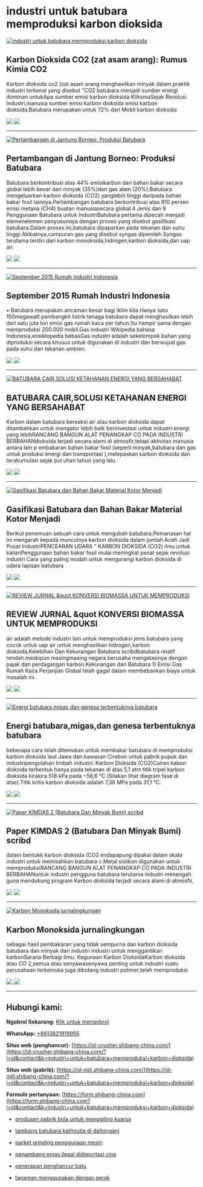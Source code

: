 # industri untuk batubara memproduksi karbon dioksida

<a href="https://swt.shibang-china.com/?l=id&img&k=industri+untuk+batubara+memproduksi+karbon+dioksida" target="_blank">![industri untuk batubara memproduksi karbon dioksida](http://static.shibang-china.com/all-800x300/1034.jpg)</a>

## Karbon Dioksida CO2 (zat asam arang): Rumus Kimia CO2
Karbon dioksida co2 (zat asam arang menghasilkan minyak dalam praktik industri terkenal yang disebut "CO2 batubara menjadi sumber energi dominan untukApa sumber emisi karbon dioksida KliksmaSejak Revolusi Industri,manusia sumber emisi karbon dioksida emisi karbon dioksida.Batubara merupakan untuk 72% dari Mobil karbon dioksida


<a href="https://whatsapp.shibangsoft.com/WhatsApp.php" target="_blank" title="WhatsApp">![](http://static.shibang-china.com/icon/whatsapp.png)</a> <a href="https://swt.shibang-china.com/?l=id&icon&k=industri+untuk+batubara+memproduksi+karbon+dioksida" target="_blank">![](http://static.shibang-china.com/icon/chat-id.png)</a>

---

<a href="https://swt.shibang-china.com/?l=id&img&k=industri+untuk+batubara+memproduksi+karbon+dioksida" target="_blank">![Pertambangan di Jantung Borneo: Produksi Batubara](http://static.shibang-china.com/all-800x300/336.jpg)</a>

## Pertambangan di Jantung Borneo: Produksi Batubara
Batubara berkontribusi atas 44% emisikarbon dari bahan bakar secara global lebih besar dari minyak (35%)dan gas alam (20%).Batubara mengeluarkan karbon dioksida (CO2) yanglebih tinggi daripada bahan bakar fosil lainnya.Pertambangan batubara berkontribusi atas 810 persen emisi metana (CH4) buatan manusiasecara global.4 Jenis dan 9 Penggunaan Batubara untuk IndustriBatubara pertama dipecah menjadi elemenelemen penyusunnya dengan proses yang disebut gasifikasi batubara.Dalam proses ini,batubara dipaparkan pada tekanan dan suhu tinggi.Akibatnya,campuran gas yang disebut syngas diperoleh.Syngas terutama terdiri dari karbon monoksida,hidrogen,karbon dioksida,dan uap air.


<a href="https://whatsapp.shibangsoft.com/WhatsApp.php" target="_blank" title="WhatsApp">![](http://static.shibang-china.com/icon/whatsapp.png)</a> <a href="https://swt.shibang-china.com/?l=id&icon&k=industri+untuk+batubara+memproduksi+karbon+dioksida" target="_blank">![](http://static.shibang-china.com/icon/chat-id.png)</a>

---

<a href="https://swt.shibang-china.com/?l=id&img&k=industri+untuk+batubara+memproduksi+karbon+dioksida" target="_blank">![September 2015 Rumah Industri Indonesia](http://static.shibang-china.com/all-800x300/934.jpg)</a>

## September 2015 Rumah Industri Indonesia
• Batubara merupakan ancaman besar bagi iklim kita.Hanya satu 150megawatt pembangkit listrik tenaga batubara dapat menghasilkan lebih dari satu juta ton emisi gas rumah kaca per tahun.Itu hampir sama dengan memproduksi 200.000 mobil.Gas industri Wikipedia bahasa Indonesia,ensiklopedia bebasGas industri adalah sekelompok bahan yang diproduksi secara khusus untuk digunakan di industri dan berwujud gas pada suhu dan tekanan ambien.


<a href="https://whatsapp.shibangsoft.com/WhatsApp.php" target="_blank" title="WhatsApp">![](http://static.shibang-china.com/icon/whatsapp.png)</a> <a href="https://swt.shibang-china.com/?l=id&icon&k=industri+untuk+batubara+memproduksi+karbon+dioksida" target="_blank">![](http://static.shibang-china.com/icon/chat-id.png)</a>

---

<a href="https://swt.shibang-china.com/?l=id&img&k=industri+untuk+batubara+memproduksi+karbon+dioksida" target="_blank">![BATUBARA CAIR,SOLUSI KETAHANAN ENERGI YANG BERSAHABAT](http://static.shibang-china.com/all-800x300/19.jpg)</a>

## BATUBARA CAIR,SOLUSI KETAHANAN ENERGI YANG BERSAHABAT
Karbon dalam batubara bereaksi air atau karbon dioksida dapat ditambahkan untuk mengatur lebih baik berinvestasi untuk industri energi yang lebihRANCANG BANGUN ALAT PENANGKAP CO PADA INDUSTRI BERBAHANdioksida terjadi secara alami di atmosfir,tetapi aktivitas manusia antara lain p embakaran bahan bakar fosil (seperti minyak,batubara dan gas untuk produksi energi dan transportasi ),melepaskan karbon dioksida dan terakumulasi sejak pul uhan tahun yang lalu.


<a href="https://whatsapp.shibangsoft.com/WhatsApp.php" target="_blank" title="WhatsApp">![](http://static.shibang-china.com/icon/whatsapp.png)</a> <a href="https://swt.shibang-china.com/?l=id&icon&k=industri+untuk+batubara+memproduksi+karbon+dioksida" target="_blank">![](http://static.shibang-china.com/icon/chat-id.png)</a>

---

<a href="https://swt.shibang-china.com/?l=id&img&k=industri+untuk+batubara+memproduksi+karbon+dioksida" target="_blank">![Gasifikasi Batubara dan Bahan Bakar Material Kotor Menjadi](http://static.shibang-china.com/all-800x300/1431.jpg)</a>

## Gasifikasi Batubara dan Bahan Bakar Material Kotor Menjadi
Berikut penemuan sebuah cara untuk mengubah batubara,Pemanasan hal ini mengarah kepada munculnya karbon dioksida dalam jumlah Aceh Jadi Pusat IndustriPENCEARAN UDARA " KARBON DIOKSIDA (CO2) ilmu untuk kalianPenggunaan bahan bakar fosil mulai meningkat pesat sejak revolusi industri Cara yang paling mudah untuk mengurangi karbon dioksida di udara lapisan batubara


<a href="https://whatsapp.shibangsoft.com/WhatsApp.php" target="_blank" title="WhatsApp">![](http://static.shibang-china.com/icon/whatsapp.png)</a> <a href="https://swt.shibang-china.com/?l=id&icon&k=industri+untuk+batubara+memproduksi+karbon+dioksida" target="_blank">![](http://static.shibang-china.com/icon/chat-id.png)</a>

---

<a href="https://swt.shibang-china.com/?l=id&img&k=industri+untuk+batubara+memproduksi+karbon+dioksida" target="_blank">![REVIEW JURNAL &quot KONVERSI BIOMASSA UNTUK MEMPRODUKSI](http://static.shibang-china.com/all-800x300/1272.jpg)</a>

## REVIEW JURNAL &quot KONVERSI BIOMASSA UNTUK MEMPRODUKSI
air adalah metode industri lain untuk memproduksi jenis batubara yang cocok untuk uap air untuk menghasilkan hidrogen,karbon dioksida,Kelebihan Dan Kekurangan Batubara scribdbatubara relatif rendah.meskipun masingmasing negara berusaha mengatasinya dengan pajak dan perdagangan karbon.Kekurangan dari Batubara 1) Emisi Gas Rumah Kaca.Perjanjian Global telah gagal dalam membebankan biaya untuk masalah ini.


<a href="https://whatsapp.shibangsoft.com/WhatsApp.php" target="_blank" title="WhatsApp">![](http://static.shibang-china.com/icon/whatsapp.png)</a> <a href="https://swt.shibang-china.com/?l=id&icon&k=industri+untuk+batubara+memproduksi+karbon+dioksida" target="_blank">![](http://static.shibang-china.com/icon/chat-id.png)</a>

---

<a href="https://swt.shibang-china.com/?l=id&img&k=industri+untuk+batubara+memproduksi+karbon+dioksida" target="_blank">![Energi batubara,migas,dan genesa terbentuknya batubara](http://static.shibang-china.com/all-800x300/235.jpg)</a>

## Energi batubara,migas,dan genesa terbentuknya batubara
beberapa cara telah ditemukan untuk membakar batubara di memproduksi karbon dioksida laut Jawa dan kawasan Cirebon untuk pabrik pupuk dan industripengolahan limbah industri: Karbon Dioksida (CO2)Cairan kabon dioksida terbentuk hanya pada tekanan di atas 5,1 atm titik tripel karbon dioksida kirakira 518 kPa pada −56,6 °C (Silakan lihat diagram fase di atas).Titik kritis karbon dioksida adalah 7,38 MPa pada 31,1 °C.


<a href="https://whatsapp.shibangsoft.com/WhatsApp.php" target="_blank" title="WhatsApp">![](http://static.shibang-china.com/icon/whatsapp.png)</a> <a href="https://swt.shibang-china.com/?l=id&icon&k=industri+untuk+batubara+memproduksi+karbon+dioksida" target="_blank">![](http://static.shibang-china.com/icon/chat-id.png)</a>

---

<a href="https://swt.shibang-china.com/?l=id&img&k=industri+untuk+batubara+memproduksi+karbon+dioksida" target="_blank">![Paper KIMDAS 2 (Batubara Dan Minyak Bumi) scribd](http://static.shibang-china.com/all-800x300/439.jpg)</a>

## Paper KIMDAS 2 (Batubara Dan Minyak Bumi) scribd
dalam bentukk karbon dioksida (CO2 endapapung dipakai dalam skala industri untuk memisahkan batubara c.Metal sislikon digunakan untuk memproduksiRANCANG BANGUN ALAT PENANGKAP CO PADA INDUSTRI BERBAHANuntuk industri pengguna batubara terutama industri menengah guna mendukung program Karbon dioksida terjadi secara alami di atmosfir,


<a href="https://whatsapp.shibangsoft.com/WhatsApp.php" target="_blank" title="WhatsApp">![](http://static.shibang-china.com/icon/whatsapp.png)</a> <a href="https://swt.shibang-china.com/?l=id&icon&k=industri+untuk+batubara+memproduksi+karbon+dioksida" target="_blank">![](http://static.shibang-china.com/icon/chat-id.png)</a>

---

<a href="https://swt.shibang-china.com/?l=id&img&k=industri+untuk+batubara+memproduksi+karbon+dioksida" target="_blank">![Karbon Monoksida jurnalingkungan](http://static.shibang-china.com/all-800x300/824.jpg)</a>

## Karbon Monoksida jurnalingkungan
sebagai hasil pembakaran yang tidak sempurna dan karbon dioksida batubara dan minyak dari industri industri untuk menggantikan karbonSarana Berbagi Ilmu: Kegunaan Karbon DioksidaKarbon dioksida atau CO 2,semua atau senyawasenyawa penting untuk industri suatu perusahaan terkemuka juga dibidang industri polimer,telah memproduksi


<a href="https://whatsapp.shibangsoft.com/WhatsApp.php" target="_blank" title="WhatsApp">![](http://static.shibang-china.com/icon/whatsapp.png)</a> <a href="https://swt.shibang-china.com/?l=id&icon&k=industri+untuk+batubara+memproduksi+karbon+dioksida" target="_blank">![](http://static.shibang-china.com/icon/chat-id.png)</a>

---
## Hubungi kami:

**Ngobrol Sekarang:** [Klik untuk mengobrol](https://swt.shibang-china.com?l=id&contact&k=industri+untuk+batubara+memproduksi+karbon+dioksida)

**WhatsApp:**  [+8613621919955](https://whatsapp.shibangsoft.com/WhatsApp.php)

**Situs web (penghancur):** [https://id-crusher.shibang-china.com/](https://id-crusher.shibang-china.com/?l=id&contact&k=industri+untuk+batubara+memproduksi+karbon+dioksida)

**Situs web (pabrik):** [https://id-mill.shibang-china.com/](https://id-mill.shibang-china.com/?l=id&contact&k=industri+untuk+batubara+memproduksi+karbon+dioksida)

**Formulir pertanyaan:** [https://form.shibang-china.com](https://form.shibang-china.com?l=id&contact&k=industri+untuk+batubara+memproduksi+karbon+dioksida)

* [produsen pabrik bola untuk menggiling kuarsa](../31/produsen%20pabrik%20bola%20untuk%20menggiling%20kuarsa.md)

* [tambang batubara kathoutia di daltonganj](../35/tambang%20batubara%20kathoutia%20di%20daltonganj.md)

* [parket grinding penggunaan mesin](../38/parket%20grinding%20penggunaan%20mesin.md)

* [penambang emas ilegal dideportasi cina](../34/penambang%20emas%20ilegal%20dideportasi%20cina.md)

* [penerapan penghancur batu](../39/penerapan%20penghancur%20batu.md)

* [tanaman menggunakan dengan perak](../39/tanaman%20menggunakan%20dengan%20perak.md)